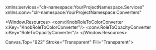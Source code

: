 xmlns:services="clr-namespace:YourProjectNamespace.Services"
xmlns:conv="clr-namespace:YourProjectNamespace.Converters"


<Window.Resources>
    <conv:KnobRoleToColorConverter x:Key="KnobRoleToColorConverter"/>
    <conv:RoleToOpacityConverter x:Key="RoleToOpacityConverter"/>
</Window.Resources>

<Canvas>
    <Ellipse
        Width="372"
        Height="372"
        Canvas.Left="1949"  <!-- ⚠️ 右 Knob 的座標，依實際調整 -->
        Canvas.Top="922"
        Stroke="Transparent"
        Fill="Transparent">
        <Ellipse.Effect>
            <DropShadowEffect 
                Color="{Binding Source={x:Static services:KnobGlowStatus.Instance}, Path=RightKnobRole, Converter={StaticResource KnobRoleToColorConverter}}" 
                BlurRadius="60"
                ShadowDepth="0"
                Opacity="{Binding Source={x:Static services:KnobGlowStatus.Instance}, Path=RightKnobRole, Converter={StaticResource RoleToOpacityConverter}}"/>
        </Ellipse.Effect>
    </Ellipse>
</Canvas>